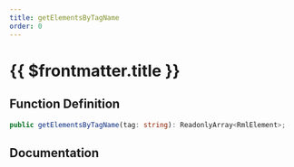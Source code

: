```yaml
---
title: getElementsByTagName
order: 0
---
```


# {{ $frontmatter.title }}

## Function Definition

```ts
public getElementsByTagName(tag: string): ReadonlyArray<RmlElement>;
```

## Documentation

<!--@include: ./parts/getElementsByTagName.md-->
